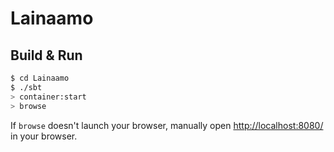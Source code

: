 # Lainaamo #

## Build & Run ##

```sh
$ cd Lainaamo
$ ./sbt
> container:start
> browse
```

If `browse` doesn't launch your browser, manually open [http://localhost:8080/](http://localhost:8080/) in your browser.
